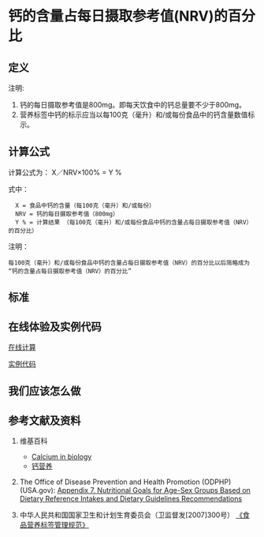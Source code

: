 # 钙的含量占每日摄取参考值(NRV)的百分比

## 定义

注明:

1. 钙的每日摄取参考值是800mg。即每天饮食中的钙总量要不少于800mg。
2. 营养标签中钙的标示应当以每100克（毫升）和/或每份食品中的钙含量数值标示。

## 计算公式

计算公式为： X／NRV×100% = Y %	

式中： 

	  X = 食品中钙的含量（每100克（毫升）和/或每份）	  
      NRV = 钙的每日摄取参考值（800mg）
	  Y % = 计算结果 （每100克（毫升）和/或每份食品中钙的含量占每日摄取参考值（NRV）的百分比）

注明：

	每100克（毫升）和/或每份食品中钙的含量占每日摄取参考值（NRV）的百分比以后简略成为 “钙的含量占每日摄取参考值（NRV）的百分比”	

## 标准

## 在线体验及实例代码

[在线计算](https://jsfiddle.net/quanbinn/ops4545s/)

[实例代码](https://github.com/quanbinn/Basic-Health-Knowledge-We-Need-To-Learn/tree/master/code/%E4%BD%93%E9%AA%8C%E8%90%A5%E5%85%BB%E7%B4%A0%E7%9A%84%E5%90%AB%E9%87%8F%E5%8D%A0%E6%AF%8F%E6%97%A5%E6%91%84%E5%8F%96%E5%8F%82%E8%80%83%E5%80%BC(NRV)%E7%9A%84%E7%99%BE%E5%88%86%E6%AF%94/%E9%92%99)

## 我们应该怎么做

## 参考文献及资料

1. 维基百科
	- [Calcium in biology](https://en.wikipedia.org/wiki/Calcium_in_biology)
	- [钙营养](https://zh.wikipedia.org/wiki/%E9%88%A3%E7%87%9F%E9%A4%8A)

2. The Office of Disease Prevention and Health Promotion (ODPHP) (USA.gov): [Appendix 7. Nutritional Goals for Age-Sex Groups Based on Dietary Reference Intakes and Dietary Guidelines Recommendations](https://health.gov/dietaryguidelines/2015/guidelines/appendix-7/)

3. 中华人民共和国国家卫生和计划生育委员会（卫监督发[2007]300号） [《食品营养标签管理规范》](http://www.nhfpc.gov.cn/sps/s3593/200804/e6c1613d28004cf095546ab84723834b.shtml)

